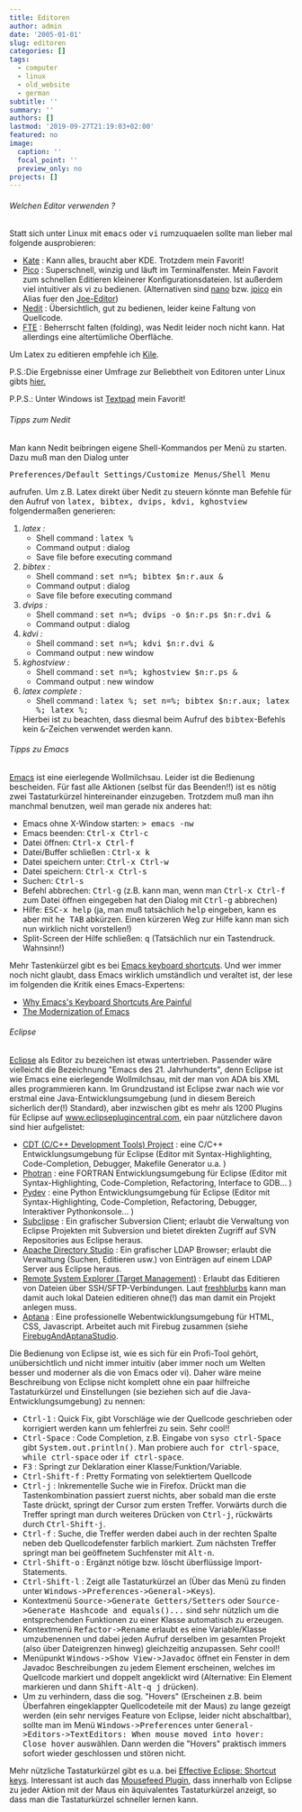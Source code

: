 ```yaml
---
title: Editoren
author: admin
date: '2005-01-01'
slug: editoren
categories: []
tags:
  - computer
  - linux
  - old_website
  - german
subtitle: ''
summary: ''
authors: []
lastmod: '2019-09-27T21:19:03+02:00'
featured: no
image:
  caption: ''
  focal_point: ''
  preview_only: no
projects: []
---
```

<h6>Welchen Editor verwenden ?</h6>
<p> Statt sich unter Linux mit <tt>emacs</tt> oder <tt>vi</tt> rumzuquaelen sollte man lieber mal folgende
ausprobieren:</p>

<ul>
<li><a href="http://kate.kde.org/">Kate</a> : Kann alles, braucht aber KDE. Trotzdem mein Favorit!</li>
<li><a href="http://www.indiana.edu/~ucspubs/b103/">Pico</a> : Superschnell, winzig und läuft im Terminalfenster.
Mein Favorit zum schnellen Editieren kleinerer Konfigurationsdateien. Ist außerdem viel intuitiver als vi zu bedienen.
(Alternativen sind <a href="http://de.wikipedia.org/wiki/Nano_(Texteditor)">nano</a> bzw. 
<a href="http://linux.die.net/man/1/jpico">jpico</a> ein Alias fuer den 
<a href="http://en.wikipedia.org/wiki/Joe%27s_Own_Editor">Joe-Editor</a>)</li>
<li><a href="http://www.nedit.org/">Nedit</a> : Übersichtlich, gut zu bedienen, leider keine Faltung von Quellcode.</li>
<li><a href="http://fte.sourceforge.net/">FTE</a> : Beherrscht falten (folding),
was Nedit leider noch nicht kann. Hat allerdings eine altertümliche Oberfläche.</li>
</ul>

<p>Um Latex zu editieren empfehle ich <a href="http://kile.sourceforge.net/">Kile</a>.</p>
<p>P.S.:Die Ergebnisse einer Umfrage zur Beliebtheit von Editoren unter Linux gibts
<a href="http://www.linuxquestions.org/questions/showthread.php?s=&amp;threadid=272122">hier.</a></p>
<p>P.P.S.: Unter Windows ist <a href="http://www.textpad.com/">Textpad</a> mein Favorit!</p>

<h6>Tipps zum Nedit</h6>
<p>Man kann Nedit beibringen eigene Shell-Kommandos per Menü zu starten.
Dazu muß man den Dialog unter</p>
<pre>Preferences/Default Settings/Customize Menus/Shell Menu</pre>
<p>aufrufen. Um z.B. Latex direkt über Nedit zu steuern könnte man
Befehle für den Aufruf von <tt>latex, bibtex, dvips, kdvi, kghostview </tt>
folgendermaßen generieren:</p>
<ol>
<li><em>latex :</em>
	<ul>
	<li>Shell command : <tt>latex %</tt></li>
	<li>Command output : dialog</li>
	<li>Save file before executing command</li>
	</ul></li>
<li><em>bibtex :</em>
	<ul>
	<li>Shell command : <tt>set n=%; bibtex $n:r.aux &amp;</tt></li>
	<li>Command output : dialog</li>
	<li>Save file before executing command</li>
	</ul></li>
<li><em>dvips :</em>
	<ul>
	<li>Shell command : <tt>set n=%; dvips -o $n:r.ps $n:r.dvi &amp;</tt></li>
	<li>Command output : dialog</li>
	</ul></li>
<li><em>kdvi :</em>
	<ul>
	<li>Shell command : <tt>set n=%; kdvi $n:r.dvi &amp;</tt></li>
	<li>Command output : new window</li>
	</ul></li>
<li><em>kghostview :</em>
	<ul>
	<li>Shell command : <tt>set n=%; kghostview $n:r.ps &amp;</tt></li>
	<li>Command output : new window</li>
	</ul></li>
<li><em>latex complete :</em>
	<ul>
	<li>Shell command : <tt>latex %; set n=%; bibtex $n:r.aux; latex %; latex %;</tt></li>
	</ul>
	Hierbei ist zu beachten, dass diesmal beim Aufruf des <tt>bibtex</tt>-Befehls kein
	<tt>&amp;</tt>-Zeichen verwendet werden kann.</li>
</ol>

<h6>Tipps zu Emacs</h6>
<p><a href="http://de.wikipedia.org/wiki/Emacs">Emacs</a> ist eine eierlegende Wollmilchsau. Leider ist die Bedienung bescheiden. 
Für fast alle Aktionen 
(selbst für das Beenden!!) ist es nötig zwei Tastaturkürzel hintereinander einzugeben. Trotzdem muß man
ihn manchmal benutzen, weil man gerade nix anderes hat:</p>
<ul>
<li>Emacs ohne X-Window starten: <tt>> emacs -nw</tt></li>
<li>Emacs beenden: <tt>Ctrl-x Ctrl-c</tt></li>
<li>Datei öffnen: <tt>Ctrl-x Ctrl-f</tt></li>
<li>Datei/Buffer schließen : <tt>Ctrl-x k</tt> </li>
<li>Datei speichern unter: <tt>Ctrl-x Ctrl-w</tt></li>
<li>Datei speichern: <tt>Ctrl-x Ctrl-s</tt></li>
<li>Suchen: <tt>Ctrl-s</tt></li>
<li>Befehl abbrechen: <tt>Ctrl-g</tt> (z.B. kann man, wenn man <tt>Ctrl-x Ctrl-f</tt> zum Datei öffnen eingegeben hat 
den Dialog mit <tt>Ctrl-g</tt> abbrechen)</li>
<li>Hilfe: <tt>ESC-x help</tt> (ja, man muß tatsächlich <tt>help</tt> eingeben, kann es aber mit <tt>he TAB</tt>
abkürzen. Einen kürzeren Weg zur Hilfe kann man sich nun wirklich nicht vorstellen!)</li>
<li>Split-Screen der Hilfe schließen: <tt>q</tt> (Tatsächlich nur ein Tastendruck. Wahnsinn!)</li>
</ul>
<p>
Mehr Tastenkürzel gibt es bei <a href="http://www.engr.uvic.ca/~dastone/emacs-keys.html">Emacs keyboard shortcuts</a>.
Und wer immer noch nicht glaubt, dass Emacs wirklich umständlich und veraltet ist, der lese im folgenden
die Kritik eines Emacs-Expertens:</p>
<ul>
<li><a href="http://xahlee.org/emacs/emacs_kb_shortcuts_pain.html">Why Emacs's Keyboard Shortcuts Are Painful</a></li>
<li><a href="http://xahlee.org/emacs/modernization.html">The Modernization of Emacs</a></li>
</ul>

<h6>Eclipse</h6>
<p><a href="http://de.wikipedia.org/wiki/Eclipse_(IDE)">Eclipse</a> als Editor zu bezeichen ist etwas untertrieben. Passender wäre vielleicht
die Bezeichnung "Emacs des 21. Jahrhunderts", denn Eclipse ist wie Emacs eine eierlegende Wollmilchsau, mit der man von ADA bis 
XML alles programmieren kann. Im Grundzustand ist Eclipse zwar nach wie vor erstmal eine Java-Entwicklungsumgebung
(und in diesem Bereich sicherlich der(!) Standard), aber inzwischen gibt es mehr als 1200 Plugins für Eclipse auf 
<a href="http://www.eclipseplugincentral.com/">www.eclipseplugincentral.com</a>, ein paar nützlichere davon sind hier aufgelistet:</p>
<ul>
<li><a href="http://www.eclipse.org/cdt/">CDT (C/C++ Development Tools) Project</a> : eine C/C++ Entwicklungsumgebung für Eclipse 
(Editor mit Syntax-Highlighting, Code-Completion, Debugger, Makefile Generator u.a. )</li>
<li><a href="http://www.eclipse.org/photran/">Photran</a> : eine FORTRAN Entwicklungsumgebung für Eclipse 
(Editor mit Syntax-Highlighting, Code-Completion, Refactoring, Interface to GDB... )</li>
<li><a href="http://pydev.sourceforge.net/">Pydev</a> : eine Python Entwicklungsumgebung für Eclipse 
(Editor mit Syntax-Highlighting, Code-Completion, Refactoring, Debugger, Interaktiver Pythonkonsole... )</li>
<li><a href="http://subclipse.tigris.org/">Subclipse</a> : Ein grafischer Subversion Client; erlaubt die Verwaltung von Eclipse Projekten
mit Subversion und bietet direkten Zugriff auf SVN Repositories aus Eclipse heraus. </li>
<li><a href="http://directory.apache.org/studio/">Apache Directory Studio</a> : Ein grafischer LDAP Browser; erlaubt die Verwaltung 
(Suchen, Editieren usw.) von Einträgen auf einem LDAP Server aus Eclipse heraus.</li>
<li><a href="http://www.eclipse.org/dsdp/tm/">Remote System Explorer (Target Management)</a> : Erlaubt das Editieren von Dateien über 
SSH/SFTP-Verbindungen. Laut <a href="http://www.freshblurbs.com/best-sftp-plugin-eclipse">freshblurbs</a> kann man damit auch lokal Dateien
editieren ohne(!) das man damit ein Projekt anlegen muss.</li>
<li><a href="http://www.aptana.org/">Aptana</a> : Eine professionelle Webentwicklungsumgebung für HTML, CSS, Javascript. Arbeitet auch
mit Firebug zusammen (siehe <a href="http://www.syger.it/Topics/FirebugAndAptanaStudio.html">FirebugAndAptanaStudio</a>.</li>
</ul>

<p>Die Bedienung von Eclipse ist, wie es sich für ein Profi-Tool gehört, unübersichtlich und nicht 
immer intuitiv (aber immer noch um Welten besser und moderner als die von Emacs oder vi). Daher wäre meine Beschreibung 
von Eclipse nicht komplett ohne ein paar hilfreiche Tastaturkürzel und Einstellungen (sie beziehen sich auf die 
Java-Entwicklungsumgebung) zu nennen:</p>
<ul>
<li><tt>Ctrl-1</tt> : Quick Fix, gibt Vorschläge wie der Quellcode geschrieben oder korrigiert werden kann um fehlerfrei zu sein. Sehr cool!!</li>
<li><tt>Ctrl-Space</tt> : Code Completion, z.B. Eingabe von <tt>syso ctrl-Space</tt> gibt <tt>System.out.println()</tt>.
Man probiere auch <tt>for ctrl-space</tt>, <tt>while ctrl-space</tt> oder <tt>if ctrl-space</tt>.</li>
<li><tt>F3</tt> : Springt zur Deklaration einer Klasse/Funktion/Variable.</li>
<li><tt>Ctrl-Shift-f</tt> : Pretty Formating von selektiertem Quellcode</li>
<li><tt>Ctrl-j</tt> : Inkrementelle Suche wie in Firefox. Drückt man die Tastenkombination passiert zuerst nichts, aber sobald man die erste
Taste drückt, springt der Cursor zum ersten Treffer. Vorwärts durch die Treffer springt man durch weiteres Drücken von <tt>Ctrl-j</tt>,
rückwärts durch <tt>Ctrl-Shift-j</tt>.</li>
<li><tt>Ctrl-f</tt> : Suche, die Treffer werden dabei auch in der rechten Spalte neben deb Quellcodefenster farblich markiert. 
Zum nächsten Treffer springt man bei geöffnetem Suchfenster mit <tt>Alt-n</tt>.</li>
<li><tt>Ctrl-Shift-o</tt> : Ergänzt nötige bzw. löscht überflüssige Import-Statements.</li>
<li><tt>Ctrl-Shift-l</tt> : Zeigt alle Tastaturkürzel an (Über das Menü zu finden unter <tt>Windows->Preferences->General->Keys</tt>).</li>
<li>Kontextmenü <tt>Source->Generate Getters/Setters</tt> oder <tt>Source->Generate Hashcode and equals()...</tt> sind sehr nützlich
um die entsprechenden Funktionen zu einer Klasse automatisch zu erzeugen.</li>
<li>Kontextmenü <tt>Refactor->Rename</tt> erlaubt es eine Variable/Klasse umzubenennen und dabei jeden Aufruf derselben im gesamten
Projekt (also über Dateigrenzen hinweg) gleichzeitig anzupassen. Sehr cool!!</li>
<li>Menüpunkt <tt>Windows->Show View->Javadoc</tt> öffnet ein Fenster in dem Javadoc Beschreibungen zu jedem Element erscheinen,
welches im Quellcode markiert und doppelt angeklickt wird (Alternative: Ein Element markieren und dann <tt>Shift-Alt-q j</tt>
drücken).</li>
<li>Um zu verhindern, dass die sog. "Hovers" (Erscheinen z.B. beim Überfahren eingeklappter Quellcodeteile mit der Maus)
zu lange gezeigt werden (ein sehr nerviges Feature von Eclipse, leider nicht abschaltbar), sollte man im Menü 
<tt>Windows->Preferences</tt> unter <tt>General->Editors->TextEditors: When mouse moved into hover: Close hover</tt> auswählen.
Dann werden die "Hovers" praktisch immers sofort wieder geschlossen und stören nicht. </li>
</ul>
<p>Mehr nützliche Tastaturkürzel gibt es u.a. bei 
<a href="http://eclipse.dzone.com/news/effective-eclipse-shortcut-key">Effective Eclipse: Shortcut keys</a>. Interessant ist auch das
<a href="http://www.mousefeed.com/">Mousefeed Plugin</a>, dass innerhalb von Eclipse zu jeder Aktion mit der Maus ein 
äquivalentes Tastaturkürzel anzeigt, so dass man die Tastaturkürzel schneller lernen kann.</p>